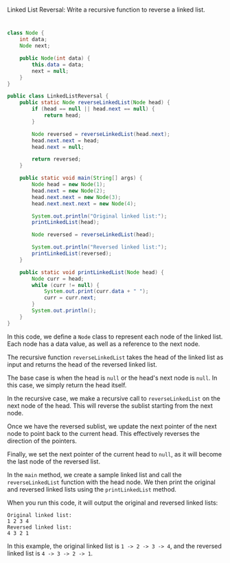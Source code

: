 #
Linked List Reversal: Write a recursive function to reverse a linked list. 
#

```java
class Node {
    int data;
    Node next;

    public Node(int data) {
        this.data = data;
        next = null;
    }
}

public class LinkedListReversal {
    public static Node reverseLinkedList(Node head) {
        if (head == null || head.next == null) {
            return head;
        }

        Node reversed = reverseLinkedList(head.next);
        head.next.next = head;
        head.next = null;

        return reversed;
    }

    public static void main(String[] args) {
        Node head = new Node(1);
        head.next = new Node(2);
        head.next.next = new Node(3);
        head.next.next.next = new Node(4);

        System.out.println("Original linked list:");
        printLinkedList(head);

        Node reversed = reverseLinkedList(head);

        System.out.println("Reversed linked list:");
        printLinkedList(reversed);
    }

    public static void printLinkedList(Node head) {
        Node curr = head;
        while (curr != null) {
            System.out.print(curr.data + " ");
            curr = curr.next;
        }
        System.out.println();
    }
}
```

In this code, we define a `Node` class to represent each node of the linked list. Each node has a data value, as well as a reference to the next node.

The recursive function `reverseLinkedList` takes the head of the linked list as input and returns the head of the reversed linked list.

The base case is when the head is `null` or the head's next node is `null`. In this case, we simply return the head itself.

In the recursive case, we make a recursive call to `reverseLinkedList` on the next node of the head. This will reverse the sublist starting from the next node.

Once we have the reversed sublist, we update the next pointer of the next node to point back to the current head. This effectively reverses the direction of the pointers.

Finally, we set the next pointer of the current head to `null`, as it will become the last node of the reversed list.

In the `main` method, we create a sample linked list and call the `reverseLinkedList` function with the head node. We then print the original and reversed linked lists using the `printLinkedList` method.

When you run this code, it will output the original and reversed linked lists:
```
Original linked list:
1 2 3 4 
Reversed linked list:
4 3 2 1
```

In this example, the original linked list is `1 -> 2 -> 3 -> 4`, and the reversed linked list is `4 -> 3 -> 2 -> 1`.
